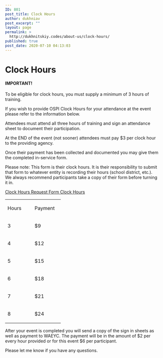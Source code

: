 ```yaml
---
ID: 801
post_title: Clock Hours
author: dukhniav
post_excerpt: ""
layout: page
permalink: >
  http://dukhnitskiy.codes/about-us/clock-hours/
published: true
post_date: 2020-07-10 04:13:03
---
```

<h1>Clock Hours</h1>		
				<h4>IMPORTANT! </h4>
																						<p><p>To be eligible for clock hours, you must supply a minimum of 3 hours of training.</p></p>
		<p>If you wish to provide OSPI Clock Hours for your attendance at the event please refer to the information below.</p><p>Attendees must attend all three hours of training and sign an attendance sheet to document their participation.</p><p>At the END of the event (not sooner) attendees must pay $3 per clock hour to the providing agency.</p><p>Once their payment has been collected and documented you may give them the completed in-service form.</p><p>Please note: This form is their clock hours. It is their responsibility to submit that form to whatever entity is recording their hours (school district, etc.). We always recommend participants take a copy of their form before turning it in.</p>		
		<a href="http://dukhnitskiy.codes/about-us/clock-hours/clock-hours-request-form/" data-text="Clock Hours Request Form">
				Clock Hours Request Form
		</a>
												<a href="">Clock Hours</a>
					<table><tbody><tr><td width="73"><p>Hours</p></td><td width="78"><p>Payment</p></td></tr><tr><td width="73"><p>3</p></td><td width="78"><p>$9</p></td></tr><tr><td width="73"><p>4</p></td><td width="78"><p>$12</p></td></tr><tr><td width="73"><p>5</p></td><td width="78"><p>$15</p></td></tr><tr><td width="73"><p>6</p></td><td width="78"><p>$18</p></td></tr><tr><td width="73"><p>7</p></td><td width="78"><p>$21</p></td></tr><tr><td width="73"><p>8</p></td><td width="78"><p>$24</p></td></tr></tbody></table>
		<p>After your event is completed you will send a copy of the sign in sheets as well as payment to WAEYC. The payment will be in the amount of $2 per every hour provided or for this event $6 per participant.</p><p>Please let me know if you have any questions.</p>